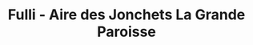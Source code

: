 ---
title: "Fulli - Aire des Jonchets La Grande Paroisse"
url: /forges/fulli-aire-des-jonchets-la-grande-paroisse/
shop: commodité
---